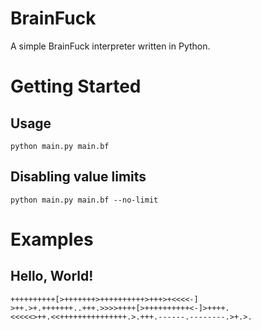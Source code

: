 # BrainFuck
A simple BrainFuck interpreter written in Python.

# Getting Started
## Usage
```
python main.py main.bf
```

## Disabling value limits
```
python main.py main.bf --no-limit
```

# Examples
## Hello, World!
```
++++++++++[>+++++++>++++++++++>+++>+<<<<-]
>++.>+.+++++++..+++.>>>>++++[>++++++++++<-]>++++.
<<<<<>++.<<+++++++++++++++.>.+++.------.--------.>+.>.
```
